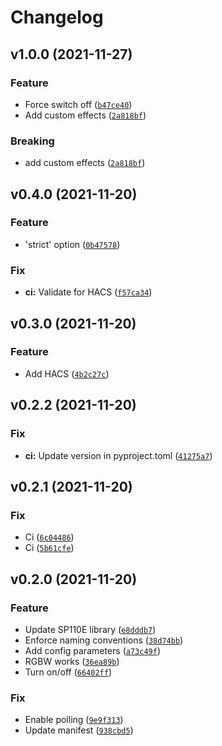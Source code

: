 # Changelog

<!--next-version-placeholder-->

## v1.0.0 (2021-11-27)
### Feature
* Force switch off ([`b47ce40`](https://github.com/roslovets/SP110E-HASS/commit/b47ce40bd6395bd769d7642f90eb06f526ddc8e8))
* Add custom effects ([`2a818bf`](https://github.com/roslovets/SP110E-HASS/commit/2a818bfdf25035642e1ebca8668a053ebe99cf12))

### Breaking
* add custom effects ([`2a818bf`](https://github.com/roslovets/SP110E-HASS/commit/2a818bfdf25035642e1ebca8668a053ebe99cf12))

## v0.4.0 (2021-11-20)
### Feature
* 'strict' option ([`0b47578`](https://github.com/roslovets/SP110E-HASS/commit/0b47578d70de013b56ad16909e09a07fa8b1f6f6))

### Fix
* **ci:** Validate for HACS ([`f57ca34`](https://github.com/roslovets/SP110E-HASS/commit/f57ca348b4b2d4b5328c3d7bdfa80724e2dd0aaf))

## v0.3.0 (2021-11-20)
### Feature
* Add HACS ([`4b2c27c`](https://github.com/roslovets/SP110E-HASS/commit/4b2c27c744b460ec76e31e63df174115ee9269e7))

## v0.2.2 (2021-11-20)
### Fix
* **ci:** Update version in pyproject.toml ([`41275a7`](https://github.com/roslovets/SP110E-HASS/commit/41275a756543fbe9e4736ad33f99957dd876d88a))

## v0.2.1 (2021-11-20)
### Fix
* Ci ([`6c04486`](https://github.com/roslovets/SP110E-HASS/commit/6c044862a951ce2704d25e1247de27b0f615f753))
* Ci ([`5b61cfe`](https://github.com/roslovets/SP110E-HASS/commit/5b61cfe1e54bb92917d0f3a2eec6ead22745c39e))

## v0.2.0 (2021-11-20)
### Feature
* Update SP110E library ([`e8dddb7`](https://github.com/roslovets/SP110E-HASS/commit/e8dddb76c2ece70f4b7c6223a29412fa44a857fc))
* Enforce naming conventions ([`38d74bb`](https://github.com/roslovets/SP110E-HASS/commit/38d74bbcd2d395a9150839809d6706477c20a5ba))
* Add config parameters ([`a73c49f`](https://github.com/roslovets/SP110E-HASS/commit/a73c49f64989cad80bc833351715e76120d69714))
* RGBW works ([`36ea89b`](https://github.com/roslovets/SP110E-HASS/commit/36ea89bce0222149dead7195e49fe8c67b71b14b))
* Turn on/off ([`66402ff`](https://github.com/roslovets/SP110E-HASS/commit/66402ff5747670aefb390fda160fbb24377b0946))

### Fix
* Enable polling ([`9e9f313`](https://github.com/roslovets/SP110E-HASS/commit/9e9f3131c32a017cb05c1813f4a0667711e976d6))
* Update manifest ([`938cbd5`](https://github.com/roslovets/SP110E-HASS/commit/938cbd503d88733ca0d42a62794851ccd0edcf5b))
